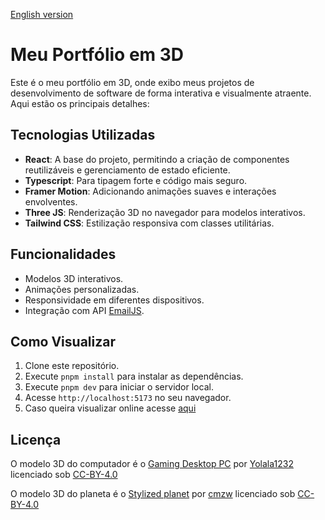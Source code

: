 [English version](README-en.md)

# Meu Portfólio em 3D

Este é o meu portfólio em 3D, onde exibo meus projetos de desenvolvimento de software de forma interativa e visualmente atraente. Aqui estão os principais detalhes:

## Tecnologias Utilizadas

- **React**: A base do projeto, permitindo a criação de componentes reutilizáveis e gerenciamento de estado eficiente.
- **Typescript**: Para tipagem forte e código mais seguro.
- **Framer Motion**: Adicionando animações suaves e interações envolventes.
- **Three JS**: Renderização 3D no navegador para modelos interativos.
- **Tailwind CSS**: Estilização responsiva com classes utilitárias.

## Funcionalidades

- Modelos 3D interativos.
- Animações personalizadas.
- Responsividade em diferentes dispositivos.
- Integração com API [EmailJS](https://www.emailjs.com).

## Como Visualizar

1. Clone este repositório.
2. Execute `pnpm install` para instalar as dependências.
3. Execute `pnpm dev` para iniciar o servidor local.
4. Acesse `http://localhost:5173` no seu navegador.
5. Caso queira visualizar online acesse [aqui](https://kaique.site)

## Licença

O modelo 3D do computador é o [Gaming Desktop PC](https://sketchfab.com/3d-models/gaming-desktop-pc-d1d8282c9916438091f11aeb28787b66)
por [Yolala1232](https://sketchfab.com/Yolala1232)
licenciado sob [CC-BY-4.0](http://creativecommons.org/licenses/by/4.0/)

O modelo 3D do planeta é o [Stylized planet](https://sketchfab.com/3d-models/stylized-planet-789725db86f547fc9163b00f302c3e70)
por [cmzw](https://sketchfab.com/cmzw)
licenciado sob [CC-BY-4.0](http://creativecommons.org/licenses/by/4.0/)
